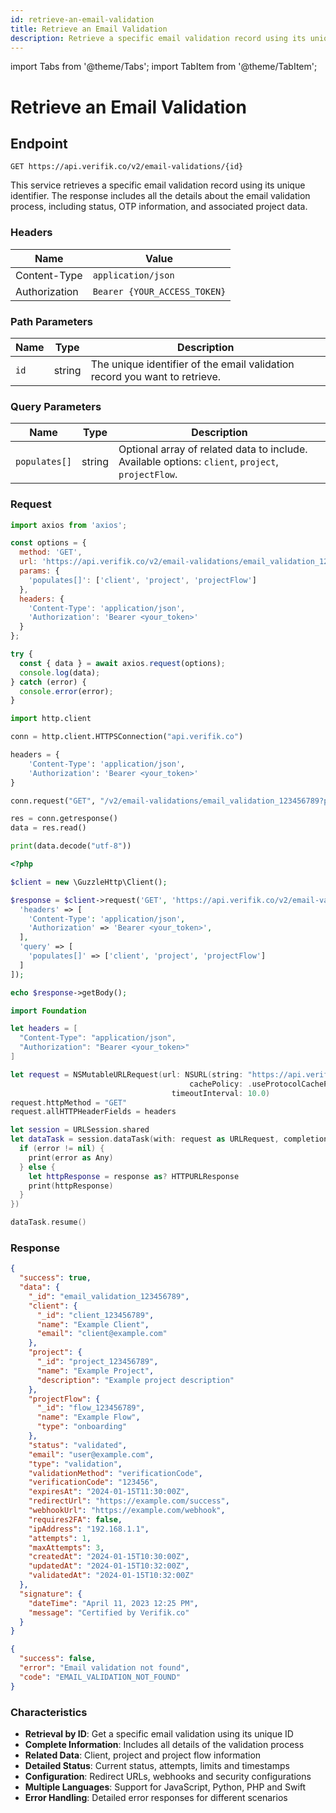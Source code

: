 ```yaml
---
id: retrieve-an-email-validation
title: Retrieve an Email Validation
description: Retrieve a specific email validation record using its unique identifier
---
```


import Tabs from '@theme/Tabs';
import TabItem from '@theme/TabItem';

# Retrieve an Email Validation

## Endpoint

```
GET https://api.verifik.co/v2/email-validations/{id}
```

This service retrieves a specific email validation record using its unique identifier. The response includes all the details about the email validation process, including status, OTP information, and associated project data.

### Headers

| Name          | Value                        |
| ------------- | ---------------------------- |
| Content-Type  | `application/json`           |
| Authorization | `Bearer {YOUR_ACCESS_TOKEN}` |

### Path Parameters

| Name | Type   | Description                                                      |
| ---- | ------ | ---------------------------------------------------------------- |
| `id` | string | The unique identifier of the email validation record you want to retrieve. |

### Query Parameters

| Name          | Type   | Description                                                                                    |
| ------------- | ------ | ---------------------------------------------------------------------------------------------- |
| `populates[]` | string | Optional array of related data to include. Available options: `client`, `project`, `projectFlow`. |

### Request

<Tabs>
  <TabItem value="javascript" label="JavaScript">

```javascript
import axios from 'axios';

const options = {
  method: 'GET',
  url: 'https://api.verifik.co/v2/email-validations/email_validation_123456789',
  params: {
    'populates[]': ['client', 'project', 'projectFlow']
  },
  headers: {
    'Content-Type': 'application/json',
    'Authorization': 'Bearer <your_token>'
  }
};

try {
  const { data } = await axios.request(options);
  console.log(data);
} catch (error) {
  console.error(error);
}
```

  </TabItem>
  <TabItem value="python" label="Python">

```python
import http.client

conn = http.client.HTTPSConnection("api.verifik.co")

headers = {
    'Content-Type': 'application/json',
    'Authorization': 'Bearer <your_token>'
}

conn.request("GET", "/v2/email-validations/email_validation_123456789?populates[]=client&populates[]=project&populates[]=projectFlow", headers=headers)

res = conn.getresponse()
data = res.read()

print(data.decode("utf-8"))
```

  </TabItem>
  <TabItem value="php" label="PHP">

```php
<?php

$client = new \GuzzleHttp\Client();

$response = $client->request('GET', 'https://api.verifik.co/v2/email-validations/email_validation_123456789', [
  'headers' => [
    'Content-Type': 'application/json',
    'Authorization' => 'Bearer <your_token>',
  ],
  'query' => [
    'populates[]' => ['client', 'project', 'projectFlow']
  ]
]);

echo $response->getBody();
```

  </TabItem>
  <TabItem value="swift" label="Swift">

```swift
import Foundation

let headers = [
  "Content-Type": "application/json",
  "Authorization": "Bearer <your_token>"
]

let request = NSMutableURLRequest(url: NSURL(string: "https://api.verifik.co/v2/email-validations/email_validation_123456789?populates[]=client&populates[]=project&populates[]=projectFlow")! as URL,
                                        cachePolicy: .useProtocolCachePolicy,
                                    timeoutInterval: 10.0)
request.httpMethod = "GET"
request.allHTTPHeaderFields = headers

let session = URLSession.shared
let dataTask = session.dataTask(with: request as URLRequest, completionHandler: { (data, response, error) -> Void in
  if (error != nil) {
    print(error as Any)
  } else {
    let httpResponse = response as? HTTPURLResponse
    print(httpResponse)
  }
})

dataTask.resume()
```

  </TabItem>
</Tabs>

### Response

<Tabs>
  <TabItem value="200" label="200">

```json
{
  "success": true,
  "data": {
    "_id": "email_validation_123456789",
    "client": {
      "_id": "client_123456789",
      "name": "Example Client",
      "email": "client@example.com"
    },
    "project": {
      "_id": "project_123456789",
      "name": "Example Project",
      "description": "Example project description"
    },
    "projectFlow": {
      "_id": "flow_123456789",
      "name": "Example Flow",
      "type": "onboarding"
    },
    "status": "validated",
    "email": "user@example.com",
    "type": "validation",
    "validationMethod": "verificationCode",
    "verificationCode": "123456",
    "expiresAt": "2024-01-15T11:30:00Z",
    "redirectUrl": "https://example.com/success",
    "webhookUrl": "https://example.com/webhook",
    "requires2FA": false,
    "ipAddress": "192.168.1.1",
    "attempts": 1,
    "maxAttempts": 3,
    "createdAt": "2024-01-15T10:30:00Z",
    "updatedAt": "2024-01-15T10:32:00Z",
    "validatedAt": "2024-01-15T10:32:00Z"
  },
  "signature": {
    "dateTime": "April 11, 2023 12:25 PM",
    "message": "Certified by Verifik.co"
  }
}
```

  </TabItem>
  <TabItem value="404" label="404">

```json
{
  "success": false,
  "error": "Email validation not found",
  "code": "EMAIL_VALIDATION_NOT_FOUND"
}
```

  </TabItem>
</Tabs>

### Characteristics

- **Retrieval by ID**: Get a specific email validation using its unique ID
- **Complete Information**: Includes all details of the validation process
- **Related Data**: Client, project and project flow information
- **Detailed Status**: Current status, attempts, limits and timestamps
- **Configuration**: Redirect URLs, webhooks and security configurations
- **Multiple Languages**: Support for JavaScript, Python, PHP and Swift
- **Error Handling**: Detailed error responses for different scenarios
